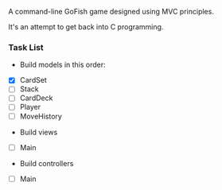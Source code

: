 A command-line GoFish game designed using MVC principles.

It's an attempt to get back into C programming.


### Task List

* Build models in this order:
- [x] CardSet
- [ ] Stack
- [ ] CardDeck
- [ ] Player
- [ ] MoveHistory

* Build views
- [ ] Main

* Build controllers
- [ ] Main
